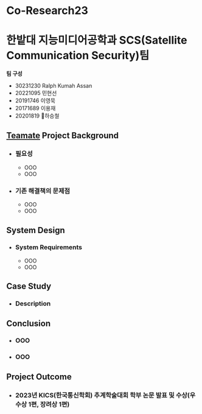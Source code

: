 # Co-Research23
# 한밭대 지능미디어공학과 SCS(Satellite Communication Security)팀

**팀 구성**
- 30231230 Ralph Kumah Assan
- 20221095 민현선
- 20191746 이영묵
- 20171689 이용재
- 20201819 하승철

## <u>Teamate</u> Project Background
- ### 필요성
  - OOO
  - OOO
- ### 기존 해결책의 문제점
  - OOO
  - OOO
  
## System Design
  - ### System Requirements
    - OOO
    - OOO
    
## Case Study
  - ### Description
  
  
## Conclusion
  - ### OOO
  - ### OOO
  
## Project Outcome
- ### 2023년 KICS(한국통신학회) 추계학술대회 학부 논문 발표 및 수상(우수상 1편, 장려상 1편)
